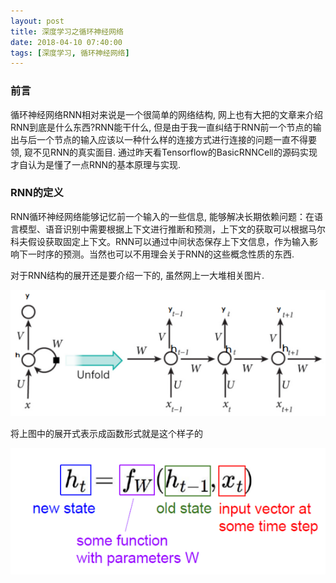 ```yaml
---
layout: post
title: 深度学习之循环神经网络
date: 2018-04-10 07:40:00
tags: [深度学习, 循环神经网络]
---
```


### 前言

循环神经网络RNN相对来说是一个很简单的网络结构, 网上也有大把的文章来介绍RNN到底是什么东西?RNN能干什么, 但是由于我一直纠结于RNN前一个节点的输出与后一个节点的输入应该以一种什么样的连接方式进行连接的问题一直不得要领, 窥不见RNN的真实面目. 通过昨天看Tensorflow的BasicRNNCell的源码实现才自认为是懂了一点RNN的基本原理与实现.


### RNN的定义

RNN循环神经网络能够记忆前一个输入的一些信息, 能够解决长期依赖问题：在语言模型、语音识别中需要根据上下文进行推断和预测，上下文的获取可以根据马尔科夫假设获取固定上下文。RNN可以通过中间状态保存上下文信息，作为输入影响下一时序的预测。当然也可以不用理会关于RNN的这些概念性质的东西. 

对于RNN结构的展开还是要介绍一下的, 虽然网上一大堆相关图片.

![RNN结构展开形状](/assets/images/2018-04-09-deeplearning-rnn-unfold.png)

将上图中的展开式表示成函数形式就是这个样子的

![RNN的函数表现](/assets/images/2018-04-09-deep-learning-rnn-math.png)

